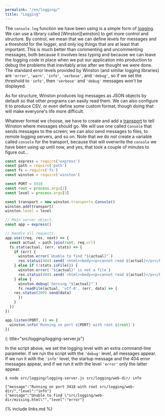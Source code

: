 ```yaml
---
permalink: "/en/logging/"
title: "Logging"
---
```


The `console.log` function we have been using
is a simple form of [logging](../gloss/#g:logging).
We can use a library called [Winston][winston] to get more control and structure.
By control,
we mean that we can define levels for messages and a threshold for the logger,
and only log things that are at least that important.
This is much better than commenting and uncommenting messages,
both because it involves less typing
and because we can leave the logging code in place when we put our application into production
to debug the problems that inevitably arise after we thought we were done.
The standard error levels provided by Winston (and similar logging libraries)
are `'error'`, `'warn'`, `'info'`, `'verbose'`, and `'debug'`,
so if we set the threshold to `'info'`,
then `'verbose'` and `'debug'` messages won't be displayed.

As for structure,
Winston produces log messages as JSON objects by default
so that other programs can easily read them.
We can also configure it to produce CSV,
or even define some custom format,
though doing that will make everyone's life more difficult.

Whatever format we choose,
we have to create and add a [transport](../gloss/#g:logging-transport) to tell Winston where messages should go.
We will use one called `Console` that sends messages to the screen;
we can also send messages to files, to remote logging servers, and so on.
Note that we do *not* create a variable called `console` for the transport,
because that will overwrite the `console` we have been using up until now,
and yes, that took a couple of minutes to figure out...

```js
const express = require('express')
const path = require('path')
const fs = require('fs')
const winston = require('winston')

const PORT = 3418
const root = process.argv[2]
const level = process.argv[3]

const transport = new winston.transports.Console()
winston.add(transport)
winston.level = level

// Main server object.
const app = express()

// Handle all requests.
app.use((req, res, next) => {
  const actual = path.join(root, req.url)
  fs.stat(actual, (err, stats) => {
    if (err) {
      winston.error(`Unable to find "${actual}"`)
      res.status(404).send(`<html><body><p>cannot read ${actual}</p></body></html>`)
    } else if (!stats.isFile()) {
      winston.error(`"${actual}" is not a file`)
      res.status(404).send(`<html><body><p>cannot read ${actual}</p></body></html>`)
    } else {
      winston.debug(`Serving "${actual}"`)
      fs.readFile(actual, 'utf-8', (err, data) => {
	res.status(200).send(data)
      })
    }
  })
})

app.listen(PORT, () => {
  winston.info(`Running on port ${PORT} with root ${root}`)
})
```
{: title="src/logging/logging-server.js"}

In the script above,
we set the logging level with an extra command-line parameter.
If we run the script with the `'debug'` level, all messages appear.
If we run it with the `'info'` level,
the startup message and the 404 error messages appear,
and if we run it with the level `'error'` only the latter appear.

```shell
$ node src/logging/logging-server.js src/logging/web-dir/ info
```
```text
{"message":"Running on port 3418 with root src/logging/web-dir/","level":"info"}
{"message":"Unable to find \"src/logging/web-dir/missing.html\"","level":"error"}
```

{% include links.md %}
